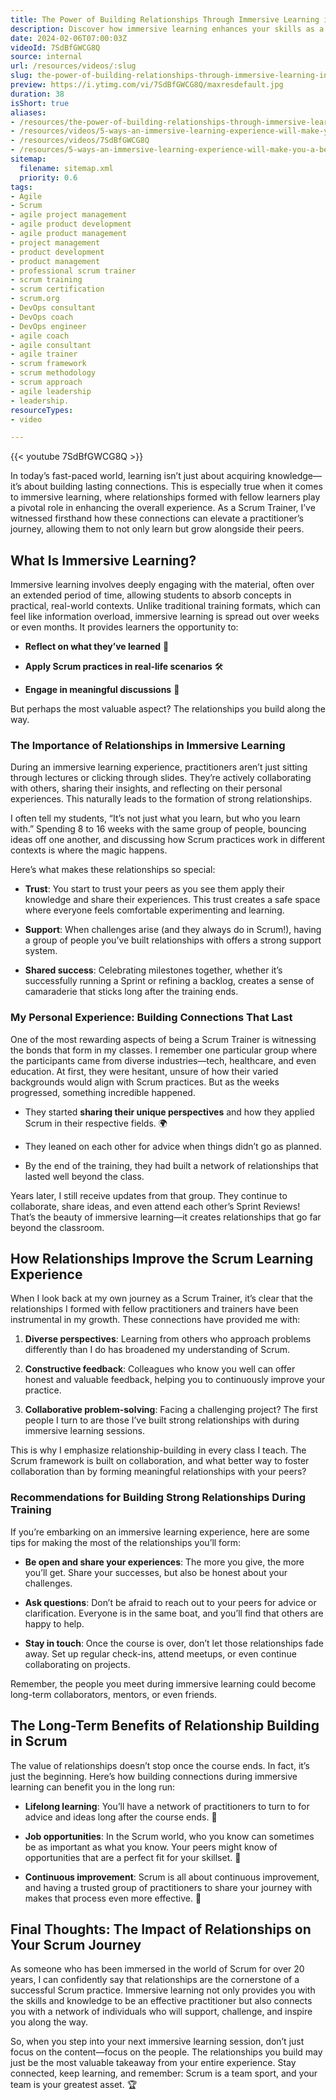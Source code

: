 ```yaml
---
title: The Power of Building Relationships Through Immersive Learning in Scrum
description: Discover how immersive learning enhances your skills as a Scrum practitioner in Part 2 of our series. Elevate your Agile journey with NKD Agility!
date: 2024-02-06T07:00:03Z
videoId: 7SdBfGWCG8Q
source: internal
url: /resources/videos/:slug
slug: the-power-of-building-relationships-through-immersive-learning-in-scrum
preview: https://i.ytimg.com/vi/7SdBfGWCG8Q/maxresdefault.jpg
duration: 38
isShort: true
aliases:
- /resources/the-power-of-building-relationships-through-immersive-learning-in-scrum
- /resources/videos/5-ways-an-immersive-learning-experience-will-make-you-a-better-practitioner-part-2
- /resources/videos/7SdBfGWCG8Q
- /resources/5-ways-an-immersive-learning-experience-will-make-you-a-better-practitioner-part-2
sitemap:
  filename: sitemap.xml
  priority: 0.6
tags:
- Agile
- Scrum
- agile project management
- agile product development
- agile product management
- project management
- product development
- product management
- professional scrum trainer
- scrum training
- scrum certification
- scrum.org
- DevOps consultant
- DevOps coach
- DevOps engineer
- agile coach
- agile consultant
- agile trainer
- scrum framework
- scrum methodology
- scrum approach
- agile leadership
- leadership.
resourceTypes:
- video

---
```

{{< youtube 7SdBfGWCG8Q >}}

In today’s fast-paced world, learning isn’t just about acquiring knowledge—it’s about building lasting connections. This is especially true when it comes to immersive learning, where relationships formed with fellow learners play a pivotal role in enhancing the overall experience. As a Scrum Trainer, I’ve witnessed firsthand how these connections can elevate a practitioner’s journey, allowing them to not only learn but grow alongside their peers.

## **What Is Immersive Learning?**

Immersive learning involves deeply engaging with the material, often over an extended period of time, allowing students to absorb concepts in practical, real-world contexts. Unlike traditional training formats, which can feel like information overload, immersive learning is spread out over weeks or even months. It provides learners the opportunity to:

- **Reflect on what they’ve learned** 🧠

- **Apply Scrum practices in real-life scenarios** 🛠️

- **Engage in meaningful discussions** 💬

But perhaps the most valuable aspect? The relationships you build along the way.

### **The Importance of Relationships in Immersive Learning**

During an immersive learning experience, practitioners aren’t just sitting through lectures or clicking through slides. They’re actively collaborating with others, sharing their insights, and reflecting on their personal experiences. This naturally leads to the formation of strong relationships.

I often tell my students, “It’s not just what you learn, but who you learn with.” Spending 8 to 16 weeks with the same group of people, bouncing ideas off one another, and discussing how Scrum practices work in different contexts is where the magic happens.

Here’s what makes these relationships so special:

- **Trust**: You start to trust your peers as you see them apply their knowledge and share their experiences. This trust creates a safe space where everyone feels comfortable experimenting and learning.

- **Support**: When challenges arise (and they always do in Scrum!), having a group of people you’ve built relationships with offers a strong support system.

- **Shared success**: Celebrating milestones together, whether it’s successfully running a Sprint or refining a backlog, creates a sense of camaraderie that sticks long after the training ends.

### **My Personal Experience: Building Connections That Last**

One of the most rewarding aspects of being a Scrum Trainer is witnessing the bonds that form in my classes. I remember one particular group where the participants came from diverse industries—tech, healthcare, and even education. At first, they were hesitant, unsure of how their varied backgrounds would align with Scrum practices. But as the weeks progressed, something incredible happened.

- They started **sharing their unique perspectives** and how they applied Scrum in their respective fields. 🌍

- They leaned on each other for advice when things didn’t go as planned.

- By the end of the training, they had built a network of relationships that lasted well beyond the class.

Years later, I still receive updates from that group. They continue to collaborate, share ideas, and even attend each other’s Sprint Reviews! That’s the beauty of immersive learning—it creates relationships that go far beyond the classroom.

## **How Relationships Improve the Scrum Learning Experience**

When I look back at my own journey as a Scrum Trainer, it’s clear that the relationships I formed with fellow practitioners and trainers have been instrumental in my growth. These connections have provided me with:

1. **Diverse perspectives**: Learning from others who approach problems differently than I do has broadened my understanding of Scrum.

3. **Constructive feedback**: Colleagues who know you well can offer honest and valuable feedback, helping you to continuously improve your practice.

5. **Collaborative problem-solving**: Facing a challenging project? The first people I turn to are those I’ve built strong relationships with during immersive learning sessions.

This is why I emphasize relationship-building in every class I teach. The Scrum framework is built on collaboration, and what better way to foster collaboration than by forming meaningful relationships with your peers?

### **Recommendations for Building Strong Relationships During Training**

If you’re embarking on an immersive learning experience, here are some tips for making the most of the relationships you’ll form:

- **Be open and share your experiences**: The more you give, the more you’ll get. Share your successes, but also be honest about your challenges.

- **Ask questions**: Don’t be afraid to reach out to your peers for advice or clarification. Everyone is in the same boat, and you’ll find that others are happy to help.

- **Stay in touch**: Once the course is over, don’t let those relationships fade away. Set up regular check-ins, attend meetups, or even continue collaborating on projects.

Remember, the people you meet during immersive learning could become long-term collaborators, mentors, or even friends.

## **The Long-Term Benefits of Relationship Building in Scrum**

The value of relationships doesn’t stop once the course ends. In fact, it’s just the beginning. Here’s how building connections during immersive learning can benefit you in the long run:

- **Lifelong learning**: You’ll have a network of practitioners to turn to for advice and ideas long after the course ends. 👥

- **Job opportunities**: In the Scrum world, who you know can sometimes be as important as what you know. Your peers might know of opportunities that are a perfect fit for your skillset. 💼

- **Continuous improvement**: Scrum is all about continuous improvement, and having a trusted group of practitioners to share your journey with makes that process even more effective. 🔄

## **Final Thoughts: The Impact of Relationships on Your Scrum Journey**

As someone who has been immersed in the world of Scrum for over 20 years, I can confidently say that relationships are the cornerstone of a successful Scrum practice. Immersive learning not only provides you with the skills and knowledge to be an effective practitioner but also connects you with a network of individuals who will support, challenge, and inspire you along the way.

So, when you step into your next immersive learning session, don’t just focus on the content—focus on the people. The relationships you build may just be the most valuable takeaway from your entire experience. Stay connected, keep learning, and remember: Scrum is a team sport, and your team is your greatest asset. 🏆
